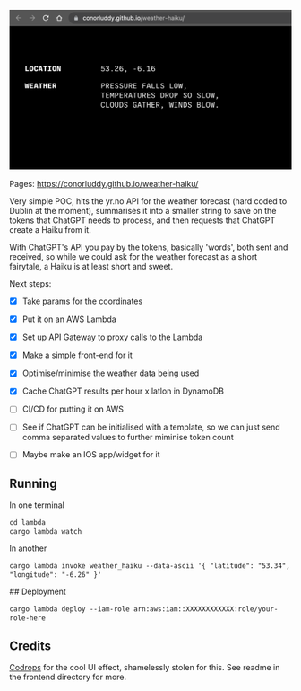![Haiku](.github/preview.png)

Pages: https://conorluddy.github.io/weather-haiku/

Very simple POC, hits the yr.no API for the weather forecast (hard coded to Dublin at the moment), summarises it into a smaller string to save on the tokens that ChatGPT needs to process, and then requests that ChatGPT create a Haiku from it.

With ChatGPT's API you pay by the tokens, basically 'words', both sent and received, so while we could ask for the weather forecast as a short fairytale, a Haiku is at least short and sweet.

Next steps:

- [X] Take params for the coordinates
- [X] Put it on an AWS Lambda
- [X] Set up API Gateway to proxy calls to the Lambda
- [X] Make a simple front-end for it
- [X] Optimise/minimise the weather data being used
- [X] Cache ChatGPT results per hour x latlon in DynamoDB
- [ ] CI/CD for putting it on AWS
- [ ] See if ChatGPT can be initialised with a template, so we can just send comma separated values to further miminise token count
- [ ] Maybe make an IOS app/widget for it



## Running

In one terminal

```
cd lambda
cargo lambda watch
```

In another 
```
cargo lambda invoke weather_haiku --data-ascii '{ "latitude": "53.34", "longitude": "-6.26" }'
```

## Deployment

```
cargo lambda deploy --iam-role arn:aws:iam::XXXXXXXXXXXX:role/your-role-here
```


## Credits

[Codrops](https://tympanus.net/codrops/?p=70337) for the cool UI effect, shamelessly stolen for this. See readme in the frontend directory for more.

